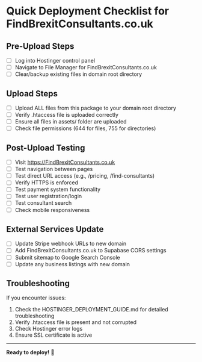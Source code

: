 # Quick Deployment Checklist for FindBrexitConsultants.co.uk

## Pre-Upload Steps
- [ ] Log into Hostinger control panel
- [ ] Navigate to File Manager for FindBrexitConsultants.co.uk
- [ ] Clear/backup existing files in domain root directory

## Upload Steps
- [ ] Upload ALL files from this package to your domain root directory
- [ ] Verify .htaccess file is uploaded correctly
- [ ] Ensure all files in assets/ folder are uploaded
- [ ] Check file permissions (644 for files, 755 for directories)

## Post-Upload Testing
- [ ] Visit https://FindBrexitConsultants.co.uk
- [ ] Test navigation between pages
- [ ] Test direct URL access (e.g., /pricing, /find-consultants)
- [ ] Verify HTTPS is enforced
- [ ] Test payment system functionality
- [ ] Test user registration/login
- [ ] Test consultant search
- [ ] Check mobile responsiveness

## External Services Update
- [ ] Update Stripe webhook URLs to new domain
- [ ] Add FindBrexitConsultants.co.uk to Supabase CORS settings
- [ ] Submit sitemap to Google Search Console
- [ ] Update any business listings with new domain

## Troubleshooting
If you encounter issues:
1. Check the HOSTINGER_DEPLOYMENT_GUIDE.md for detailed troubleshooting
2. Verify .htaccess file is present and not corrupted
3. Check Hostinger error logs
4. Ensure SSL certificate is active

---
**Ready to deploy!** 🚀
